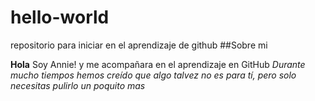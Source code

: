 # hello-world
repositorio para iniciar en el aprendizaje de github
##Sobre mi

**Hola** Soy Annie! y me acompañara en el aprendizaje en GitHub
*Durante mucho tiempos hemos creído que algo talvez no es para tí, pero solo necesitas pulirlo un poquito mas*
